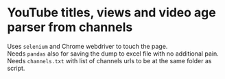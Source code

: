 # YouTube titles, views and video age parser from channels

Uses `selenium` and Chrome webdriver to touch the page.  
Needs `pandas` also for saving the dump to excel file with no additional pain.  
Needs `channels.txt` with list of channels urls to be at the same folder as script.
